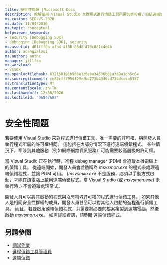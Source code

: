 ```yaml
---
title: 安全性問題 |Microsoft Docs
description: 瞭解使用 Visual Studio 來對程式進行偵錯工具所需的許可權，包括遠端偵錯程式以及牽涉到其他服務的情況。
ms.custom: SEO-VS-2020
ms.date: 11/04/2016
ms.topic: conceptual
helpviewer_keywords:
- security [Debugging SDK]
- debugging [Debugging SDK], security
ms.assetid: d6ffff0a-afb4-4f38-86d8-476c881c4e4b
author: acangialosi
ms.author: anthc
manager: jillfra
ms.workload:
- vssdk
ms.openlocfilehash: 632150101b966e128e8a34636b01a369a1db5c64
ms.sourcegitcommit: ce85cff795df29e2bd773b4346cd718dccda5337
ms.translationtype: MT
ms.contentlocale: zh-TW
ms.lasthandoff: 12/08/2020
ms.locfileid: "96847607"
---
```

# <a name="security-issues"></a>安全性問題
若要使用 Visual Studio 來對程式進行偵錯工具，唯一需要的許可權，與開發人員執行程式所需的許可權相同。 這包括在大部分情況下進行遠端偵錯程式。 某些情況下，牽涉到其他服務（例如網際網路資訊服務）可能需要較高層級的許可權。

 當 Visual Studio 正在執行時，進程 debug manager (PDM) 會追蹤本機電腦上的偵錯工具。 從遠端開始，開發人員會啟動稱為 *msvsmon.exe* 的程式來處理遠端偵錯程式，並讓 PDM 可用。  (*msvsmon.exe* 不是服務，必須以手動方式啟動，才能在該電腦上啟用遠端偵錯程式。當 Visual Studio (或 *msvsmon.exe*) 未執行時，) 不會追蹤處理常式。

 開發人員可以將其啟動的程式與沒有特殊許可權的程式進行偵錯工具。 如果其他人是相同安全性群組的成員，開發人員甚至可以對其他人啟動的進程進行偵錯工具。 而且，若要啟用遠端偵錯程式，只需要將必要的檔案複製到遠端電腦，然後啟動 *msvsmon.exe*。 如需詳細資訊，請參閱 [遠端偵錯](../../debugger/remote-debugging.md)程式。

## <a name="see-also"></a>另請參閱
- [調試作業](../../extensibility/debugger/debugging-tasks.md)
- [進程偵錯工具管理員](../../extensibility/debugger/process-debug-manager.md)
- [遠端偵錯](../../debugger/remote-debugging.md)
